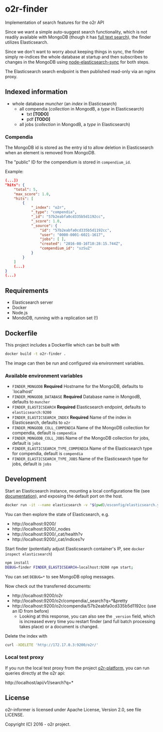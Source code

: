 # o2r-finder

Implementation of search features for the o2r API

Since we want a simple auto-suggest search functionality, which is not readily available with MongoDB (though it has [full text search](https://github.com/o2r-project/o2r-finder/issues/1)), the finder utilizes Elasticsearch.

Since we don't want to worry about keeping things in sync, the finder simply re-indices the whole database at startup and then subscribes to changes in the MongoDB using [node-elasticsearch-sync](https://github.com/toystars/node-elasticsearch-sync) for both steps.

The Elasticsearch search endpoint is then published read-only via an nginx proxy.

## Indexed information

- whole database _muncher_ (an _index_ in Elasticsearch)
  - all compendia (_collection_ in MongodB, a _type_ in Elasticsearch)
    - txt __[TODO]__
    - pdf __[TODO]__
  - all jobs (_collection_ in MongodB, a _type_ in Elasticsearch)

### Compendia

The MongoDB id is stored as the entry id to allow deletion in Elasticsearch when an element is removed from MongoDB.

The "public" ID for the compendium is stored in `compendium_id`.

Example:

```json
(...])
"hits": {
    "total": 5,
    "max_score": 1.0,
    "hits": [
        {
            "_index": "o2r",
            "_type": "compendia",
            "_id": "57b2eabfa0cd335b5d1192cc",
            "_score": 1.0,
            "_source": {
                "id": "57b2eabfa0cd335b5d1192cc",
                "user": "0000-0001-6021-1617",
                "jobs": [ ],
                "created": "2016-08-16T10:28:15.744Z",
                "compendium_id": "szSuZ"
            }
        }
    ]
    (...)
}
(...)
```

## Requirements

- Elasticsearch server
- Docker
- Node.js
- MondoDB, running with a replication set (!)

## Dockerfile

This project includes a Dockerfile which can be built with

```bash
docker build -t o2r-finder .
```

The image can then be run and configured via environment variables.

### Available environment variables

- `FINDER_MONGODB` **Required** Hostname for the MongoDB, defaults to `localhost'
- `FINDER_MONGODB_DATABASE` **Required** Database name in MongodB, defaults to `muncher`
- `FINDER_ELASTICSEARCH` **Required** Elasticsearch endpoint, defaults to `elasticsearch:9200`
- `FINDER_ELASTICSEARCH_INDEX` **Required** Name of the index in Elasticsearch, defaults to `o2r`
- `FINDER_MONGODB_COLL_COMPENDIA` Name of the MongoDB collection for compendia, default is `compendia`
- `FINDER_MONGODB_COLL_JOBS` Name of the MongoDB collection for jobs, default is `jobs`
- `FINDER_ELASTICSEARCH_TYPE_COMPENDIA` Name of the Elasticsearch type for compendia, default is `compendia`
- `FINDER_ELASTICSEARCH_TYPE_JOBS` Name of the Elasticsearch type for jobs, default is `jobs`

## Development

Start an Elasticsearch instance, mounting a local configuratione file (see [documentation](https://hub.docker.com/_/elasticsearch/)), and exposing the default port on the host.

```bash
docker run -it --name elasticsearch -v "$(pwd)/esconfig/elasticsearch.yml":/usr/share/elasticsearch/config/elasticsearch.yml -p 9200:9200 elasticsearch:2
```

You can then explore the state of Elasticsearch, e.g.

- http://localhost:9200/
- http://localhost:9200/_nodes
- http://localhost:9200/_cat/health?v
- http://localhost:9200/_cat/indices?v

Start finder (potentially adjust Elasticsearch container's IP, see `docker inspect elasticsearch`)

```bash
npm install
DEBUG=finder FINDER_ELASTICSEARCH=localhost:9200 npm start;
```

You can set `DEBUG=*` to see MongoDB oplog messages.

Now check out the transferred documents:

- http://localhost:9200/o2r
- http://localhost:9200/o2r/compendia/_search?q=*&pretty
- http://localhost:9200/o2r/compendia/57b2eabfa0cd335b5d1192cc (use an ID from before)
  - Looking at this response, you can also see the `_version` field, which is increased every time you restart finder (and full batch processing takes place) or a document is changed.

Delete the index with

```bash
curl -XDELETE 'http://172.17.0.3:9200/o2r/'
```

### Local test proxy

If you run the local test proxy from the project [o2r-platform](https://github.com/o2r-project/o2r-platform), you can run queries directly at the o2r api:

http://localhost/api/v1/search?q=*

## License

o2r-informer is licensed under Apache License, Version 2.0, see file LICENSE.

Copyright (C) 2016 - o2r project.